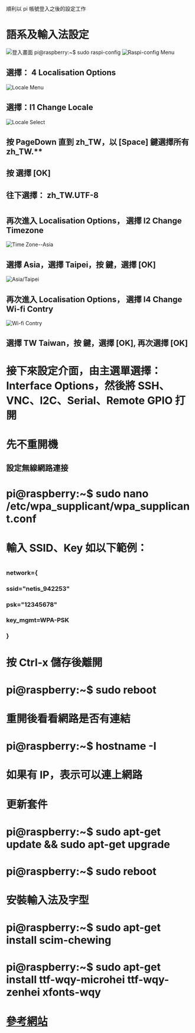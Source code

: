 順利以 pi 帳號登入之後的設定工作
# 語系及輸入法設定
![登入畫面](https://github.com/jumbokh/rpi_class/blob/master/Installation/image/first_login.JPG)
pi@raspberry:~$ sudo raspi-config
![Raspi-config Menu](https://github.com/jumbokh/rpi_class/blob/master/Installation/image/raspi-menu.JPG)
## 選擇： 4 Localisation Options
![Locale Menu](https://github.com/jumbokh/rpi_class/blob/master/Installation/image/Locale_menu.JPG)
## 選擇：I1 Change Locale
![Locale Select](https://github.com/jumbokh/rpi_class/blob/master/Installation/image/Locale_select.JPG)
## 按 PageDown 直到 zh_TW，以 [Space] 鍵選擇所有 zh_TW.**
## 按 <Tab> 選擇 [OK] 
## 往下選擇： zh_TW.UTF-8
#
## 再次進入 Localisation Options， 選擇 I2 Change Timezone
![Time Zone--Asia](https://github.com/jumbokh/rpi_class/blob/master/Installation/image/Timezone_Asia.JPG)
## 選擇 Asia，選擇 Taipei，按 <Tab> 鍵，選擇 [OK]
![Asia/Taipei](https://github.com/jumbokh/rpi_class/blob/master/Installation/image/Asia_Taipei.JPG)
## 再次進入 Localisation Options， 選擇 I4 Change Wi-fi Contry
![Wi-fi Contry](https://github.com/jumbokh/rpi_class/blob/master/Installation/image/Wifi-contry.JPG)
## 選擇 TW Taiwan，按 <Tab> 鍵，選擇 [OK], 再次選擇 [OK]
#
# 接下來設定介面，由主選單選擇： Interface Options，然後將 SSH、VNC、I2C、Serial、Remote GPIO 打開
# 先不重開機
## 設定無線網路連接
#
# pi@raspberry:~$ sudo nano /etc/wpa_supplicant/wpa_supplicant.conf
#
# 輸入 SSID、Key 如以下範例：
# 
### network={
###         ssid="netis_942253"
###         psk="12345678"
###         key_mgmt=WPA-PSK
### }
#
# 按 Ctrl-x 儲存後離開
#
# pi@raspberry:~$ sudo reboot
# 重開後看看網路是否有連結
# pi@raspberry:~$ hostname -I
# 如果有 IP，表示可以連上網路
#
# 更新套件
# pi@raspberry:~$ sudo apt-get update && sudo apt-get upgrade
# pi@raspberry:~$ sudo reboot
#
# 安裝輸入法及字型
#
# pi@raspberry:~$ sudo apt-get install scim-chewing
# pi@raspberry:~$ sudo apt-get install ttf-wqy-microhei ttf-wqy-zenhei xfonts-wqy
#
# [參考網站](https://blog.gtwang.org/iot/raspberry-pi-chinese-input-method/)
  
